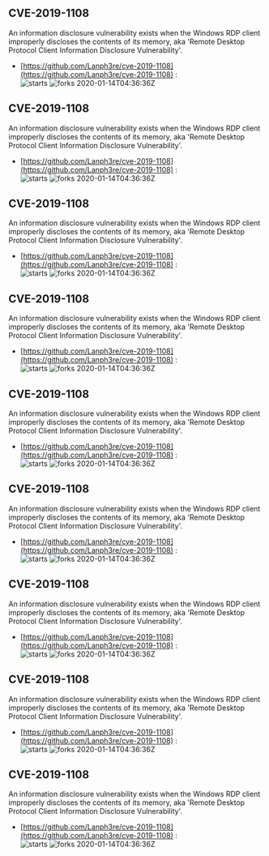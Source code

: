 ## CVE-2019-1108
 An information disclosure vulnerability exists when the Windows RDP client improperly discloses the contents of its memory, aka 'Remote Desktop Protocol Client Information Disclosure Vulnerability'.

- [https://github.com/Lanph3re/cve-2019-1108](https://github.com/Lanph3re/cve-2019-1108) :  
![starts](https://img.shields.io/github/stars/Lanph3re/cve-2019-1108.svg) 
![forks](https://img.shields.io/github/forks/Lanph3re/cve-2019-1108.svg) 
2020-01-14T04:36:36Z

## CVE-2019-1108
 An information disclosure vulnerability exists when the Windows RDP client improperly discloses the contents of its memory, aka 'Remote Desktop Protocol Client Information Disclosure Vulnerability'.

- [https://github.com/Lanph3re/cve-2019-1108](https://github.com/Lanph3re/cve-2019-1108) :  
![starts](https://img.shields.io/github/stars/Lanph3re/cve-2019-1108.svg) 
![forks](https://img.shields.io/github/forks/Lanph3re/cve-2019-1108.svg) 
2020-01-14T04:36:36Z

## CVE-2019-1108
 An information disclosure vulnerability exists when the Windows RDP client improperly discloses the contents of its memory, aka 'Remote Desktop Protocol Client Information Disclosure Vulnerability'.

- [https://github.com/Lanph3re/cve-2019-1108](https://github.com/Lanph3re/cve-2019-1108) :  
![starts](https://img.shields.io/github/stars/Lanph3re/cve-2019-1108.svg) 
![forks](https://img.shields.io/github/forks/Lanph3re/cve-2019-1108.svg) 
2020-01-14T04:36:36Z

## CVE-2019-1108
 An information disclosure vulnerability exists when the Windows RDP client improperly discloses the contents of its memory, aka 'Remote Desktop Protocol Client Information Disclosure Vulnerability'.

- [https://github.com/Lanph3re/cve-2019-1108](https://github.com/Lanph3re/cve-2019-1108) :  
![starts](https://img.shields.io/github/stars/Lanph3re/cve-2019-1108.svg) 
![forks](https://img.shields.io/github/forks/Lanph3re/cve-2019-1108.svg) 
2020-01-14T04:36:36Z

## CVE-2019-1108
 An information disclosure vulnerability exists when the Windows RDP client improperly discloses the contents of its memory, aka 'Remote Desktop Protocol Client Information Disclosure Vulnerability'.

- [https://github.com/Lanph3re/cve-2019-1108](https://github.com/Lanph3re/cve-2019-1108) :  
![starts](https://img.shields.io/github/stars/Lanph3re/cve-2019-1108.svg) 
![forks](https://img.shields.io/github/forks/Lanph3re/cve-2019-1108.svg) 
2020-01-14T04:36:36Z

## CVE-2019-1108
 An information disclosure vulnerability exists when the Windows RDP client improperly discloses the contents of its memory, aka 'Remote Desktop Protocol Client Information Disclosure Vulnerability'.

- [https://github.com/Lanph3re/cve-2019-1108](https://github.com/Lanph3re/cve-2019-1108) :  
![starts](https://img.shields.io/github/stars/Lanph3re/cve-2019-1108.svg) 
![forks](https://img.shields.io/github/forks/Lanph3re/cve-2019-1108.svg) 
2020-01-14T04:36:36Z

## CVE-2019-1108
 An information disclosure vulnerability exists when the Windows RDP client improperly discloses the contents of its memory, aka 'Remote Desktop Protocol Client Information Disclosure Vulnerability'.

- [https://github.com/Lanph3re/cve-2019-1108](https://github.com/Lanph3re/cve-2019-1108) :  
![starts](https://img.shields.io/github/stars/Lanph3re/cve-2019-1108.svg) 
![forks](https://img.shields.io/github/forks/Lanph3re/cve-2019-1108.svg) 
2020-01-14T04:36:36Z

## CVE-2019-1108
 An information disclosure vulnerability exists when the Windows RDP client improperly discloses the contents of its memory, aka 'Remote Desktop Protocol Client Information Disclosure Vulnerability'.

- [https://github.com/Lanph3re/cve-2019-1108](https://github.com/Lanph3re/cve-2019-1108) :  
![starts](https://img.shields.io/github/stars/Lanph3re/cve-2019-1108.svg) 
![forks](https://img.shields.io/github/forks/Lanph3re/cve-2019-1108.svg) 
2020-01-14T04:36:36Z

## CVE-2019-1108
 An information disclosure vulnerability exists when the Windows RDP client improperly discloses the contents of its memory, aka 'Remote Desktop Protocol Client Information Disclosure Vulnerability'.

- [https://github.com/Lanph3re/cve-2019-1108](https://github.com/Lanph3re/cve-2019-1108) :  
![starts](https://img.shields.io/github/stars/Lanph3re/cve-2019-1108.svg) 
![forks](https://img.shields.io/github/forks/Lanph3re/cve-2019-1108.svg) 
2020-01-14T04:36:36Z

